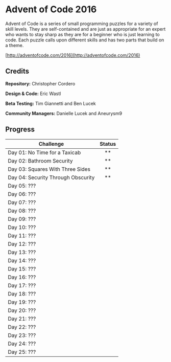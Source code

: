 # Advent of Code 2016


Advent of Code is a series of small programming puzzles for a variety of skill levels. They are self-contained and are just as appropriate for an expert who wants to stay sharp as they are for a beginner who is just learning to code. Each puzzle calls upon different skills and has two parts that build on a theme.

[http://adventofcode.com/2016](http://adventofcode.com/2016)

## Credits

**Repository:** Christopher Cordero

**Design & Code:** Eric Wastl

**Beta Testing:** Tim Giannetti and Ben Lucek

**Community Managers:** Danielle Lucek and Aneurysm9


## Progress
Challenge | Status
--- | :---:
Day 01: No Time for a Taxicab | \*\*
Day 02: Bathroom Security | \*\*
Day 03: Squares With Three Sides | \*\*
Day 04: Security Through Obscurity | \*\*
Day 05: ??? |
Day 06: ??? |
Day 07: ??? |
Day 08: ??? |
Day 09: ??? |
Day 10: ??? |
Day 11: ??? |
Day 12: ??? |
Day 13: ??? |
Day 14: ??? |
Day 15: ??? |
Day 16: ??? |
Day 17: ??? |
Day 18: ??? |
Day 19: ??? |
Day 20: ??? |
Day 21: ??? |
Day 22: ??? |
Day 23: ??? |
Day 24: ??? |
Day 25: ??? |
